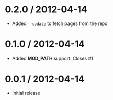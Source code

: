 
0.2.0 / 2012-04-14 
==================

  * Added `--update` to fetch pages from the repo

0.1.0 / 2012-04-14 
==================

  * Added __MOD_PATH__ support. Closes #1

0.0.1 / 2012-04-14 
==================

  * Initial release
